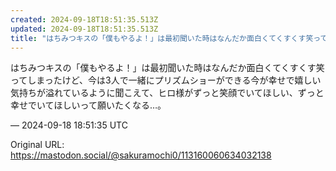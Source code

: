 ```yaml
---
created: 2024-09-18T18:51:35.513Z
updated: 2024-09-18T18:51:35.513Z
title: "はちみつキスの「僕もやるよ！」は最初聞いた時はなんだか面白くてくすくす笑ってしま[...]"
---
```


<p>はちみつキスの「僕もやるよ！」は最初聞いた時はなんだか面白くてくすくす笑ってしまったけど、今は3人で一緒にプリズムショーができる今が幸せで嬉しい気持ちが溢れているように聞こえて、ヒロ様がずっと笑顔でいてほしい、ずっと幸せでいてほしいって願いたくなる…。</p>

&mdash; 2024-09-18 18:51:35 UTC

Original URL: https://mastodon.social/@sakuramochi0/113160060634032138

